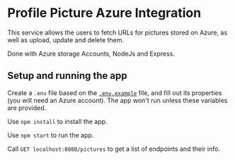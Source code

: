 # Profile Picture Azure Integration

This service allows the users to fetch URLs for pictures stored on Azure, as well as upload, update and delete them.

Done with Azure storage Accounts, NodeJs and Express.

## Setup and running the app

Create a `.env` file based on the [`.env.example`](.env.example) file, and fill out its properties (you will need an Azure account). The app won't run unless these variables are provided.

Use `npm install` to install the app.

Use `npm start` to run the app.

Call `GET localhost:8080/pictures` to get a list of endpoints and their info.